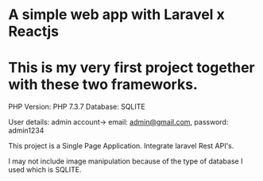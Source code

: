 # A simple web app with Laravel x Reactjs
# This is my very first project together with these two frameworks.

PHP Version: PHP 7.3.7
Database: SQLITE

User details:
    admin account->
        email: admin@gmail.com, password: admin1234

This project is a Single Page Application.
Integrate laravel Rest API's.

I may not include image manipulation because of the type of database I used which is SQLITE.
